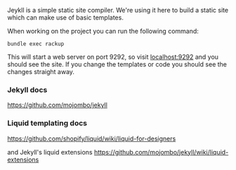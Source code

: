 Jeykll is a simple static site compiler. We're using it here to build a
static site which can make use of basic templates.

When working on the project you can run the following command:

    bundle exec rackup

This will start a web server on port 9292, so visit
[localhost:9292](http://localhost:9292) and you should see the site. If you change the
templates or code you should see the changes straight away.

### Jekyll docs
https://github.com/mojombo/jekyll

### Liquid templating docs
https://github.com/shopify/liquid/wiki/liquid-for-designers

and Jekyll's liquid extensions
https://github.com/mojombo/jekyll/wiki/liquid-extensions

